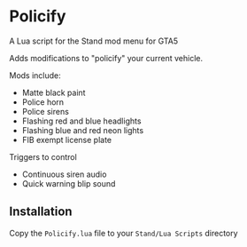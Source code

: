 # Policify
A Lua script for the Stand mod menu for GTA5

Adds modifications to "policify" your current vehicle.

Mods include:
* Matte black paint
* Police horn
* Police sirens
* Flashing red and blue headlights
* Flashing blue and red neon lights
* FIB exempt license plate

Triggers to control
* Continuous siren audio
* Quick warning blip sound

## Installation

Copy the `Policify.lua` file to your `Stand/Lua Scripts` directory
